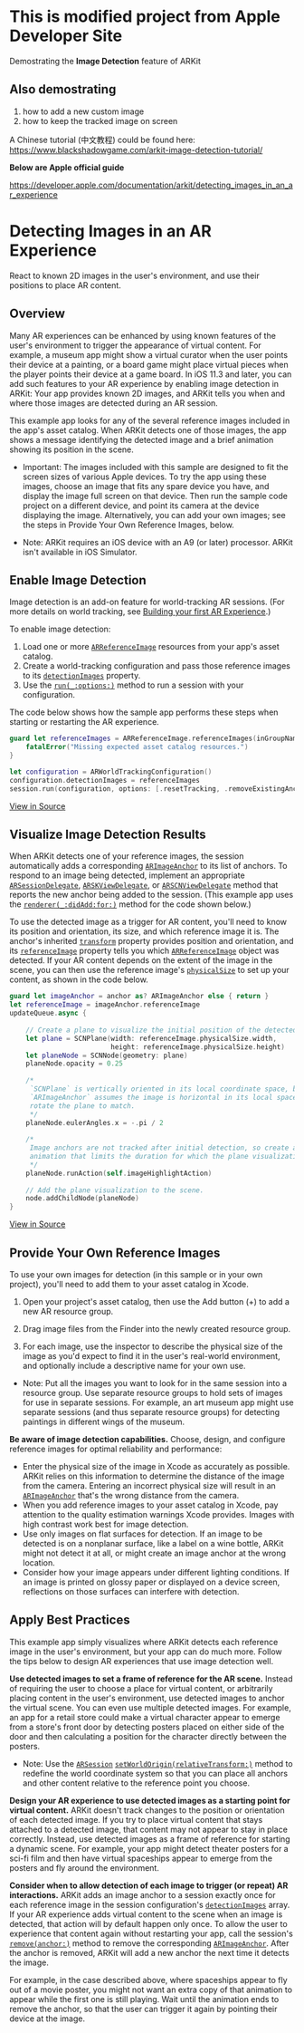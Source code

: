 # This is modified project from Apple Developer Site

Demostrating the **Image Detection** feature of ARKit

## Also demostrating
1. how to add a new custom image
2. how to keep the tracked image on screen

A Chinese tutorial (中文教程) could be found here: 
https://www.blackshadowgame.com/arkit-image-detection-tutorial/


**Below are Apple official guide**

https://developer.apple.com/documentation/arkit/detecting_images_in_an_ar_experience

# Detecting Images in an AR Experience

React to known 2D images in the user's environment, and use their positions to place AR content.

## Overview

Many AR experiences can be enhanced by using known features of the user's environment to trigger the appearance of virtual content. For example, a museum app might show a virtual curator when the user points their device at a painting, or a board game might place virtual pieces when the player points their device at a game board. In iOS 11.3 and later, you can add such features to your AR experience by enabling image detection in ARKit: Your app provides known 2D images, and ARKit tells you when and where those images are detected during an AR session.

This example app looks for any of the several reference images included in the app's asset catalog. When ARKit detects one of those images, the app shows a message identifying the detected image and a brief animation showing its position in the scene.

- Important: The images included with this sample are designed to fit the screen sizes of various Apple devices. To try the app using these images, choose an image that fits any spare device you have, and display the image full screen on that device. Then run the sample code project on a different device, and point its camera at the device displaying the image. Alternatively, you can add your own images; see the steps in Provide Your Own Reference Images, below.

- Note: ARKit requires an iOS device with an A9 (or later) processor. ARKit isn't available in iOS Simulator.

## Enable Image Detection

Image detection is an add-on feature for world-tracking AR sessions. (For more details on world tracking, see [Building your first AR Experience][1].) 

To enable image detection:

1. Load one or more [`ARReferenceImage`][2] resources from your app's asset catalog.
2. Create a world-tracking configuration and pass those reference images to its [`detectionImages`][3] property.
3. Use the [`run(_:options:)`][4] method to run a session with your configuration.

The code below shows how the sample app performs these steps when starting or restarting the AR experience.

``` swift
guard let referenceImages = ARReferenceImage.referenceImages(inGroupNamed: "AR Resources", bundle: nil) else {
    fatalError("Missing expected asset catalog resources.")
}

let configuration = ARWorldTrackingConfiguration()
configuration.detectionImages = referenceImages
session.run(configuration, options: [.resetTracking, .removeExistingAnchors])
```
[View in Source](x-source-tag://ARReferenceImage-Loading)

[1]:https://developer.apple.com/documentation/arkit/tracking_and_visualizing_planes
[2]:https://developer.apple.com/documentation/arkit/arreferenceimage
[3]:https://developer.apple.com/documentation/arkit/arworldtrackingconfiguration/2941063-detectionimages
[4]:https://developer.apple.com/documentation/arkit/arsession/2875735-run

## Visualize Image Detection Results

When ARKit detects one of your reference images, the session automatically adds a corresponding [`ARImageAnchor`][5] to its list of anchors. To respond to an image being detected, implement an appropriate [`ARSessionDelegate`][7], [`ARSKViewDelegate`][8], or [`ARSCNViewDelegate`][9] method that reports the new anchor being added to the session. (This example app uses the [`renderer(_:didAdd:for:)`][10] method for the code shown below.)

[5]:https://developer.apple.com/documentation/arkit/arimageanchor
[7]:https://developer.apple.com/documentation/arkit/arsessiondelegate
[8]:https://developer.apple.com/documentation/arkit/arskviewdelegate
[9]:https://developer.apple.com/documentation/arkit/arscnviewdelegate
[10]:https://developer.apple.com/documentation/arkit/arscnviewdelegate/2865794-renderer

To use the detected image as a trigger for AR content, you'll need to know its position and orientation, its size, and which reference image it is. The anchor's inherited [`transform`][11] property provides position and orientation, and its [`referenceImage`][12] property tells you which [`ARReferenceImage`][2] object was detected. If your AR content depends on the extent of the image in the scene, you can then use the reference image's [`physicalSize`][13] to set up your content, as shown in the code below. 

[11]:https://developer.apple.com/documentation/arkit/aranchor/2867981-transform
[12]:https://developer.apple.com/documentation/arkit/arimageanchor/2941037-referenceimage
[13]:https://developer.apple.com/documentation/arkit/arreferenceimage/2941027-physicalsize

``` swift
guard let imageAnchor = anchor as? ARImageAnchor else { return }
let referenceImage = imageAnchor.referenceImage
updateQueue.async {
    
    // Create a plane to visualize the initial position of the detected image.
    let plane = SCNPlane(width: referenceImage.physicalSize.width,
                         height: referenceImage.physicalSize.height)
    let planeNode = SCNNode(geometry: plane)
    planeNode.opacity = 0.25
    
    /*
     `SCNPlane` is vertically oriented in its local coordinate space, but
     `ARImageAnchor` assumes the image is horizontal in its local space, so
     rotate the plane to match.
     */
    planeNode.eulerAngles.x = -.pi / 2
    
    /*
     Image anchors are not tracked after initial detection, so create an
     animation that limits the duration for which the plane visualization appears.
     */
    planeNode.runAction(self.imageHighlightAction)
    
    // Add the plane visualization to the scene.
    node.addChildNode(planeNode)
}
```
[View in Source](x-source-tag://ARImageAnchor-Visualizing)

## Provide Your Own Reference Images

To use your own images for detection (in this sample or in your own project), you'll need to add them to your asset catalog in Xcode.

1. Open your project's asset catalog, then use the Add button (+) to add a new AR resource group.

2. Drag image files from the Finder into the newly created resource group.

3. For each image, use the inspector to describe the physical size of the image as you'd expect to find it in the user's real-world environment, and optionally include a descriptive name for your own use.

- Note: Put all the images you want to look for in the same session into a resource group. Use separate resource groups to hold sets of images for use in separate sessions. For example, an art museum app might use separate sessions (and thus separate resource groups) for detecting paintings in different wings of the museum.

**Be aware of image detection capabilities.** Choose, design, and configure reference images for optimal reliability and performance:

* Enter the physical size of the image in Xcode as accurately as possible. ARKit relies on this information to determine the distance of the image from the camera. Entering an incorrect physical size will result in an [`ARImageAnchor`][5] that's the wrong distance from the camera.
* When you add reference images to your asset catalog in Xcode, pay attention to the quality estimation warnings Xcode provides. Images with high contrast work best for image detection. 
* Use only images on flat surfaces for detection. If an image to be detected is on a nonplanar surface, like a label on a wine bottle, ARKit might not detect it at all, or might create an image anchor at the wrong location.
* Consider how your image appears under different lighting conditions. If an image is printed on glossy paper or displayed on a device screen, reflections on those surfaces can interfere with detection.


## Apply Best Practices

This example app simply visualizes where ARKit detects each reference image in the user's environment, but your app can do much more. Follow the tips below to design AR experiences that use image detection well.

**Use detected images to set a frame of reference for the AR scene.** Instead of requiring the user to choose a place for virtual content, or arbitrarily placing content in the user's environment, use detected images to anchor the virtual scene. You can even use multiple detected images. For example, an app for a retail store could make a virtual character appear to emerge from a store's front door by detecting posters placed on either side of the door and then calculating a position for the character directly between the posters.

- Note: Use the [`ARSession`][14] [`setWorldOrigin(relativeTransform:)`][15] method to redefine the world coordinate system so that you can place all anchors and other content relative to the reference point you choose.

[14]:https://developer.apple.com/documentation/arkit/arsession
[15]:https://developer.apple.com/documentation/arkit/arsession/2942278-setworldorigin

**Design your AR experience to use detected images as a starting point for virtual content.** ARKit doesn't track changes to the position or orientation of each detected image. If you try to place virtual content that stays attached to a detected image, that content may not appear to stay in place correctly. Instead, use detected images as a frame of reference for starting a dynamic scene. For example, your app might detect theater posters for a sci-fi film and then have virtual spaceships appear to emerge from the posters and fly around the environment.

**Consider when to allow detection of each image to trigger (or repeat) AR interactions.** ARKit adds an image anchor to a session exactly once for each reference image in the session configuration's [`detectionImages`][3] array. If your AR experience adds virtual content to the scene when an image is detected, that action will by default happen only once. To allow the user to experience that content again without restarting your app, call the session's [`remove(anchor:)`][16] method to remove the corresponding [`ARImageAnchor`][5]. After the anchor is removed, ARKit will add a new anchor the next time it detects the image.

[16]:https://developer.apple.com/documentation/arkit/arsession/2865607-remove

For example, in the case described above, where spaceships appear to fly out of a movie poster, you might not want an extra copy of that animation to appear while the first one is still playing. Wait until the animation ends to remove the anchor, so that the user can trigger it again by pointing their device at the image.
